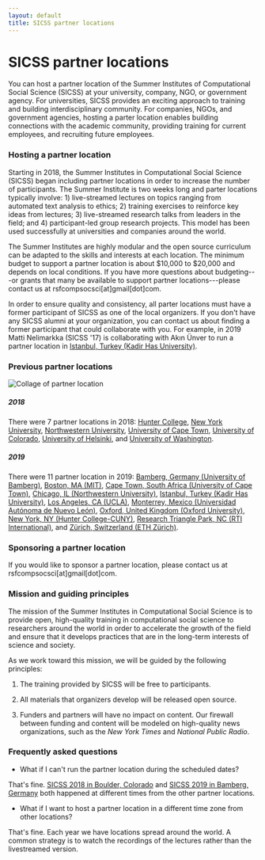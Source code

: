 ```yaml
---
layout: default
title: SICSS partner locations
---
```


# SICSS partner locations

You can host a partner location of the Summer Institutes of Computational Social Science (SICSS) at your university, company, NGO, or government agency. For universities, SICSS provides an exciting approach to training and building interdisciplinary community. For companies, NGOs, and government agencies, hosting a parter location enables building connections with the academic community, providing training for current employees, and recruiting future employees.

### Hosting a partner location

Starting in 2018, the Summer Institutes in Computational Social Science (SICSS) began including partner locations in order to increase the number of participants. The Summer Institute is two weeks long and parter locations typically involve: 1) live-streamed lectures on topics ranging from automated text analysis to ethics; 2) training exercises to reinforce key ideas from lectures; 3) live-streamed research talks from leaders in the field; and 4) participant-led group research projects. This model has been used successfully at universities and companies around the world.

The Summer Institutes are highly modular and the open source curriculum can be adapted to the skills and interests at each location. The minimum budget to support a partner location is about $10,000 to $20,000 and depends on local conditions. If you have more questions about budgeting---or grants that many be available to support partner locations---please contact us at rsfcompsocsci[at]gmail[dot]com.  

In order to ensure quality and consistency, all parter locations must have a former participant of SICSS as one of the local organizers. If you don't have any SICSS alumni at your organization, you can contact us about finding a former participant that could collaborate with you. For example, in 2019 Matti Nelimarkka (SICSS '17) is collaborating with Akın Ünver to run a partner location in [Istanbul, Turkey (Kadir Has University)](https://compsocialscience.github.io/summer-institute/2019/istanbul/).

### Previous partner locations

![Collage of partner location](https://raw.githubusercontent.com/compsocialscience/summer-institute/master/2019/sicss_collage.png)

##### 2018

There were 7 partner locations in 2018: [Hunter College](https://compsocialscience.github.io/summer-institute/2018/hunter-nyc/), [New York University](https://compsocialscience.github.io/summer-institute/2018/nyu-nyc/), [Northwestern University](https://compsocialscience.github.io/summer-institute/2018/chicago/), [University of Cape Town](https://compsocialscience.github.io/summer-institute/2018/capetown/), [University of Colorado](https://compsocialscience.github.io/summer-institute/2018/boulder), [University of Helsinki](https://compsocialscience.github.io/summer-institute/2018/helsinki), and [University of Washington](https://compsocialscience.github.io/summer-institute/2018/seattle/).

##### 2019

There were 11 partner location in 2019: [Bamberg, Germany (University of Bamberg)](https://compsocialscience.github.io/summer-institute/2019/bamberg/), [Boston, MA (MIT)](https://compsocialscience.github.io/summer-institute/2019/boston/), [Cape Town, South Africa (University of Cape Town)](https://compsocialscience.github.io/summer-institute/2019/capetown), [Chicago, IL (Northwestern University)](https://compsocialscience.github.io/summer-institute/2019/chicago/), [Istanbul, Turkey (Kadir Has University)](https://compsocialscience.github.io/summer-institute/2019/istanbul/), [Los Angeles, CA (UCLA)](https://compsocialscience.github.io/summer-institute/2019/los-angeles/), [Monterrey, Mexico (Universidad Autónoma de Nuevo León)](https://compsocialscience.github.io/summer-institute/2019/monterrey/), [Oxford, United Kingdom (Oxford University)](https://compsocialscience.github.io/summer-institute/2019/oxford/), [New York, NY (Hunter College-CUNY)](https://compsocialscience.github.io/summer-institute/2019/hunter-nyc/), [Research Triangle Park, NC (RTI International)](https://compsocialscience.github.io/summer-institute/2019/rtp/), and [Zürich, Switzerland (ETH Zürich)](https://compsocialscience.github.io/summer-institute/2019/ethzurich/).

### Sponsoring a partner location

If you would like to sponsor a partner location, please contact us at rsfcompsocsci[at]gmail[dot]com.

### Mission and guiding principles

The mission of the Summer Institutes in Computational Social Science is to provide open, high-quality training in computational social science to researchers around the world in order to accelerate the growth of the field and ensure that it develops practices that are in the long-term interests of science and society.

As we work toward this mission, we will be guided by the following principles:

1. The training provided by SICSS will be free to participants.  

2. All materials that organizers develop will be released open source.

3. Funders and partners will have no impact on content. Our firewall between funding and content will be modeled on high-quality news organizations, such as the _New York Times_ and _National Public Radio_.

### Frequently asked questions

- What if I can't run the partner location during the scheduled dates?

That's fine.  [SICSS 2018 in Boulder, Colorado](https://compsocialscience.github.io/summer-institute/2018/boulder/) and [SICSS 2019 in Bamberg, Germany](https://compsocialscience.github.io/summer-institute/2019/bamberg/) both happened at different times from the other partner locations.

- What if I want to host a partner location in a different time zone from other locations?

That's fine.  Each year we have locations spread around the world.  A common strategy is to watch the recordings of the lectures rather than the livestreamed version.  
